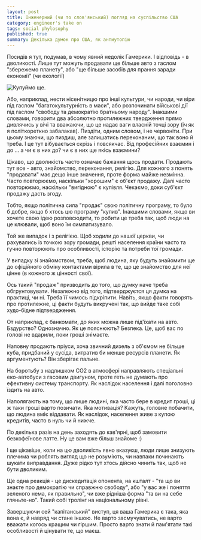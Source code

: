 ```yaml
---
layout: post
title: Інженерний (чи то слов'янський) погляд на суспільство США
category: engineer's take on
tags: social phylosophy
published: true
summary: Декілька думок про США, як антиутопію
---
```


Посидів я тут, подумав, в чому явний недолік Гамерики. І відповідь - в дволикості. Лише тут можуть продавати ще більше авто з гаслом "збережемо планету", або "ще більше засобів для прання заради економії" (чи екології) 

![Купуймо ще](https://lh3.googleusercontent.com/-VhRLHcl77OM/UWT5ZXM6qOI/AAAAAAAABx0/F3WHziu_Hgg/s962/%D0%97%D0%BD%D1%96%D0%BC%D0%BE%D0%BA+%D0%B5%D0%BA%D1%80%D0%B0%D0%BD%D0%B0+2013-04-09+%D0%BE+19.25.29.png "Чи як то кажуть 'нахлобучівай'"). 

Або, наприклад, нести нісенітницю про інші культури, чи народи, чи віри під гаслом "багатокультурність в маси", або розпочинати військові дії під гаслом "свободу та демократію братньому народу". Інакшими словами, говорити два абсолютно протилежних твердження прямо дивлячись у вічі та вважаючи, що це надає ваги власній точці зору (іч як я політкореткно забалакав). Пиздіти, одним словом, і не червоніти. При цьому знаючи, що пиздиш, але залишатись переконаним, що так воно й треба. І це тут вібувається скрізь і повсякчас. Від професійних взаємин і до … а чи є в них до? чи є в них ще якісь взаємини? 

Цікаво, що дволикість часто означає бажання щось продати. Продають тут все - авто, знайомство, переконання, релігію. Для кожного з понять "продавати" має дещо інше значення, проте форма майже незмінна. Часто повторюємо, наскільки "хорошим" є об'єкт продажу. Далі часто повторюємо, наскільки "вигідною" є купівля. Чекаємо, доки суб'єкт продажу дасть згоду.

Тобто, якщо політична сила "продає" свою політичну програму, то було б добре, якщо б хтось цю програму "купив". Інакшими словами, якщо ви хочете свою ідею розповсюдити, то робити це треба так, щоб люди на це клювали, щоб воно їм симпатизувало.

Той же випадок і з релігією. Щоб ходили до нашої церкви, чи рахувались із точкою зору громади, решті населення країни часто та гучно повторюють про особливості, історію та потреби тої громади.

У випадку зі знайомством, треба, щоб людина, яку будуть знайомити ще до офіційного обміну контактами вірила в те, що це знайомство для неї цінне (в кожного ж цінності свої).

Ось такий "продаж" призводить до того, що думку наче треба обгрунтовувати. Незалежно від того, підтверджуєтся ця думка на практиці, чи ні. Треба її чимось підкріпити. Навіть, якщо факти говорять про протилежне, ці факти будуть викручені так, що вийде таке собі худо-бідне підтвердження.

От наприклад, є банкомати, до яких можна лише під'їхати на авто. Бздурство? Однозначно. Як це пояснюють? Безпека. Це, щоб вас по голові не вдарили, поки гроші знімаєте.

Наповну продають пріуси, хоча звичний дизель з об'ємом не більше куба, придбаний у сусіда, витратив би менше ресурсів планети. Як аргументують? Він зберігає пальне.

На боротьбу з надлишком CO2 в атмосфері направляють спеціальні еко-автобуси з гасовим двигуном, проте геть не думають про ефективну систему транспорту. Як наслідок населення і далі поголовно їздить на авто. 

Наполягають на тому, що лише людині, яка часто бере в кредит гроші, ці ж таки гроші варто позичати. Яка мотивація? Кажуть, головне побачити, що людина вміє віддавати. Як наслідок, населення живе з купою кредитів, часто в нуль чи й нижче.

По декілька разів на день заходять до кав'ярні, щоб замовити безкофеїнове латте. Ну це вам вже більш знайоме :)

І ще цікавіше, коли на цю дволикість явно вказуєш, люди лише знизують плечима чи роблять вигляд що не розуміють, чи навпаки починають шукати виправдання. Дуже рідко тут хтось дійсно чинить так, щоб не бути дволиким.

Ще одна реакція - це дискедитація опонента, на кшталт - "та що ви знаєте про демократію чи справжню свободу", або "у вас же і поняття зеленого нема, як правильно", чи вже рідніша форма "та ви на себе гляньте-но". Такий собі тролінг на національному рівні.

Завершуючи сей "капітанський" виступ, ця ваша Гамерика є така, яка вона є, й навряд чи стане іншою. Не варто засмучуватись, не варто вважати когось кращим чи гіршим. Просто варто знати й пам'ятати такі особливості й цінувати те, що маєш.


